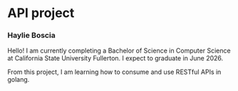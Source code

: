 # API project
### Haylie Boscia
Hello! I am currently completing a Bachelor of Science in Computer Science at California State University Fullerton. I expect to graduate in June 2026.

From this project, I am learning how to consume and use RESTful APIs in golang. 



